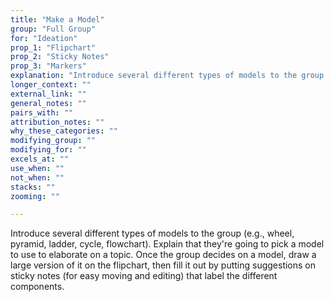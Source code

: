 ```yaml
---
title: "Make a Model"
group: "Full Group"
for: "Ideation"
prop_1: "Flipchart"
prop_2: "Sticky Notes"
prop_3: "Markers"
explanation: "Introduce several different types of models to the group (e.g., wheel, pyramid, ladder, cycle, flowchart). Explain that they\'re going to pick a model to use to elaborate on a topic. Once the group decides on a model, draw a large version of it on the flipchart, then fill it out by putting suggestions on sticky notes (for easy moving and editing) that label the different components."
longer_context: ""
external_link: ""
general_notes: ""
pairs_with: ""
attribution_notes: ""
why_these_categories: ""
modifying_group: ""
modifying_for: ""
excels_at: ""
use_when: ""
not_when: ""
stacks: ""
zooming: ""

---
```


Introduce several different types of models to the group (e.g., wheel, pyramid, ladder, cycle, flowchart). Explain that they're going to pick a model to use to elaborate on a topic. Once the group decides on a model, draw a large version of it on the flipchart, then fill it out by putting suggestions on sticky notes (for easy moving and editing) that label the different components.
